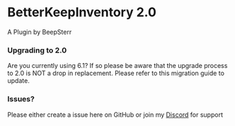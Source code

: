 # BetterKeepInventory 2.0
A Plugin by BeepSterr

### Upgrading to 2.0
Are you currently using 6.1? If so please be aware that the upgrade process to 2.0 is NOT a drop in replacement. Please refer to this migration guide to update.



### Issues?
Please either create a issue here on GitHub or join my [Discord](https://discord.gg/fFvFXPvtty) for support
